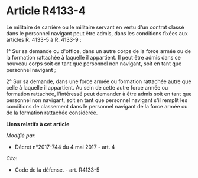 # Article R4133-4

Le militaire de carrière ou le militaire servant en vertu d'un contrat classé dans le personnel navigant peut être admis,
dans les conditions fixées aux articles R. 4133-5 à R. 4133-9 :

1° Sur sa demande ou d'office, dans un autre corps de la force armée ou de la formation rattachée à laquelle il appartient.
Il peut être admis dans ce nouveau corps soit en tant que personnel non navigant, soit en tant que personnel navigant ;

2° Sur sa demande, dans une force armée ou formation rattachée autre que celle à laquelle il appartient. Au sein de cette
autre force armée ou formation rattachée, l'intéressé peut demander à être admis soit en tant que personnel non navigant,
soit en tant que personnel navigant s'il remplit les conditions de classement dans le personnel navigant de la force armée ou
de la formation rattachée considérée.

**Liens relatifs à cet article**

_Modifié par_:

  - Décret n°2017-744 du 4 mai 2017 - art. 4

_Cite_:

  - Code de la défense. - art. R4133-5
